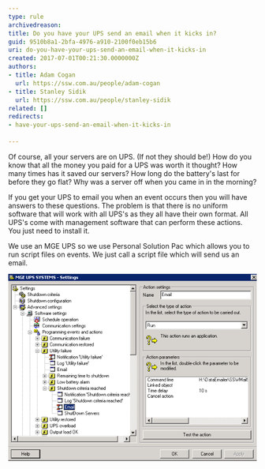 ```yaml
---
type: rule
archivedreason: 
title: Do you have your UPS send an email when it kicks in?
guid: 9510b8a1-2bfa-4976-a910-2100f0eb15b6
uri: do-you-have-your-ups-send-an-email-when-it-kicks-in
created: 2017-07-01T00:21:30.0000000Z
authors:
- title: Adam Cogan
  url: https://ssw.com.au/people/adam-cogan
- title: Stanley Sidik
  url: https://ssw.com.au/people/stanley-sidik
related: []
redirects:
- have-your-ups-send-an-email-when-it-kicks-in

---
```


Of course, all your servers are on UPS. (If not they should be!) How do you know that all the money you paid for a UPS was worth it thought? How many times has it saved our servers? How long do the battery's last for before they go flat? Why was a server off when you came in in the morning?

<!--endintro-->

If you get your UPS to email you when an event occurs then you will have answers to these questions.
The problem is that there is no uniform software that will work with all UPS's as they all have their own format.
All UPS's come with management software that can perform these actions. You just need to install it.

We use an MGE UPS so we use Personal Solution Pac which allows you to run script files on events. We just call a script file which will send us an email.
<dl class="image"><dt><img src="MGEUPSSettings.gif" alt="MGEUPSSettings.gif"><br></dt></dl>
